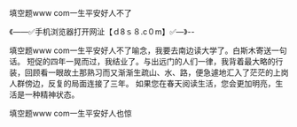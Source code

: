 填空题www com一生平安好人不了

《——✅手机浏览器打开网沚【ｄ8ｓ８.c０m】✅—》--

填空题www com一生平安好人不了喻念，我要去南边读大学了。白斯木寄送一句话。
短促的四年一晃而过，我结业了。与出远门的人们一律，我背着最大略的行装，回顾看一眼故土那熟习而又渐渐生疏山、水、路，便急遽地汇入了茫茫的上岗人群傍边，反复的局面连接了三年。
如果您在春天阅读生活，您会更加明亮，生活是一种精神状态。





填空题www com一生平安好人也惊
